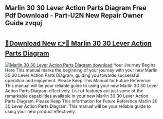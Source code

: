 ## Marlin 30 30 Lever Action Parts Diagram Free Pdf Download - Part-U2N New Repair Owner Guide zvquj

# <h2><a href="http://dfsnz0.blite.top/?on=Marlin+30+30+Lever+Action+Parts+Diagram">🔗Download New 👉🔴 Marlin 30 30 Lever Action Parts Diagram</a></h2>

[![Marlin 30 30 Lever Action Parts Diagram download](https://i.imgur.com/lujVjoI.png)](http://dfsnz0.blite.top/?on=Marlin+30+30+Lever+Action+Parts+Diagram)
Your Journey Begins Here This manual marks the beginning of your journey with your new Marlin 30 30 Lever Action Parts Diagram, guiding you towards successful operation and enjoyment. Please Keep This Manual for Future Reference This manual will be your reliable guide to using your new Marlin 30 30 Lever Action Parts Diagram effectively. List of features are just some of the remarkable capabilities available in your new Marlin 30 30 Lever Action Parts Diagram. Please Keep This Information for Future Reference Marlin 30 30 Lever Action Parts Diagram. This manual will be your reliable guide to using your new product effectively.
